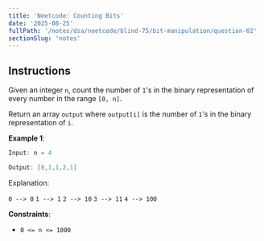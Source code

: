 ```yaml
---
title: 'Neetcode: Counting Bits'
date: '2025-08-25'
fullPath: '/notes/dsa/neetcode/blind-75/bit-manipulation/question-02'
sectionSlug: 'notes'
---
```


## Instructions

Given an integer `n`, count the number of `1`'s in the binary representation of every number in the range `[0, n]`.

Return an array `output` where `output[i]` is the number of `1`'s in the binary representation of `i`.

**Example 1**:

```Java
Input: n = 4

Output: [0,1,1,2,1]
```

Explanation:

`0 --> 0`
`1 --> 1`
`2 --> 10`
`3 --> 11`
`4 --> 100`

**Constraints**:

- `0 <= n <= 1000`
